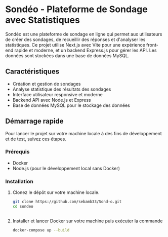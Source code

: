 # Sondéo - Plateforme de Sondage avec Statistiques

Sondéo est une plateforme de sondage en ligne qui permet aux utilisateurs de créer des sondages, de recueillir des réponses et d'analyser les statistiques. Ce projet utilise Next.js avec Vite pour une expérience front-end rapide et moderne, et un backend Express.js pour gérer les API. Les données sont stockées dans une base de données MySQL.

## Caractéristiques

- Création et gestion de sondages
- Analyse statistique des résultats des sondages
- Interface utilisateur responsive et moderne
- Backend API avec Node.js et Express
- Base de données MySQL pour le stockage des données

## Démarrage rapide

Pour lancer le projet sur votre machine locale à des fins de développement et de test, suivez ces étapes.

### Prérequis

- Docker
- Node.js (pour le développement local sans Docker)

### Installation

1. Clonez le dépôt sur votre machine locale.

   ```sh
   git clone https://github.com/sebamb33/Sond-o.git
   cd sondeo
    
2. Installer et lancer Docker sur votre machine puis exécuter la commande
    ```sh
   docker-compose up --build

